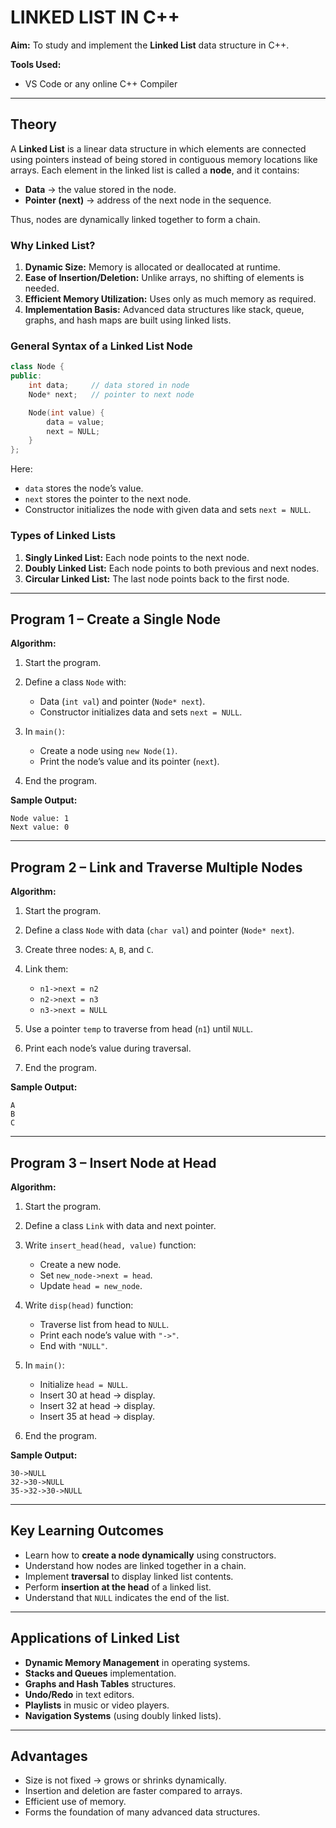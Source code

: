 
# LINKED LIST IN C++

**Aim:**
To study and implement the **Linked List** data structure in C++.

**Tools Used:**

* VS Code or any online C++ Compiler

---

## Theory

A **Linked List** is a linear data structure in which elements are connected using pointers instead of being stored in contiguous memory locations like arrays. Each element in the linked list is called a **node**, and it contains:

* **Data** → the value stored in the node.
* **Pointer (next)** → address of the next node in the sequence.

Thus, nodes are dynamically linked together to form a chain.

### Why Linked List?

1. **Dynamic Size:** Memory is allocated or deallocated at runtime.
2. **Ease of Insertion/Deletion:** Unlike arrays, no shifting of elements is needed.
3. **Efficient Memory Utilization:** Uses only as much memory as required.
4. **Implementation Basis:** Advanced data structures like stack, queue, graphs, and hash maps are built using linked lists.

### General Syntax of a Linked List Node

```cpp
class Node {
public:
    int data;     // data stored in node
    Node* next;   // pointer to next node

    Node(int value) {
        data = value;
        next = NULL;
    }
};
```

Here:

* `data` stores the node’s value.
* `next` stores the pointer to the next node.
* Constructor initializes the node with given data and sets `next = NULL`.

### Types of Linked Lists

1. **Singly Linked List:** Each node points to the next node.
2. **Doubly Linked List:** Each node points to both previous and next nodes.
3. **Circular Linked List:** The last node points back to the first node.

---

## Program 1 – Create a Single Node

**Algorithm:**

1. Start the program.
2. Define a class `Node` with:

   * Data (`int val`) and pointer (`Node* next`).
   * Constructor initializes data and sets `next = NULL`.
3. In `main()`:

   * Create a node using `new Node(1)`.
   * Print the node’s value and its pointer (`next`).
4. End the program.

**Sample Output:**

```
Node value: 1
Next value: 0
```

---

## Program 2 – Link and Traverse Multiple Nodes

**Algorithm:**

1. Start the program.
2. Define a class `Node` with data (`char val`) and pointer (`Node* next`).
3. Create three nodes: `A`, `B`, and `C`.
4. Link them:

   * `n1->next = n2`
   * `n2->next = n3`
   * `n3->next = NULL`
5. Use a pointer `temp` to traverse from head (`n1`) until `NULL`.
6. Print each node’s value during traversal.
7. End the program.

**Sample Output:**

```
A
B
C
```

---

## Program 3 – Insert Node at Head

**Algorithm:**

1. Start the program.
2. Define a class `Link` with data and next pointer.
3. Write `insert_head(head, value)` function:

   * Create a new node.
   * Set `new_node->next = head`.
   * Update `head = new_node`.
4. Write `disp(head)` function:

   * Traverse list from head to `NULL`.
   * Print each node’s value with `"->"`.
   * End with `"NULL"`.
5. In `main()`:

   * Initialize `head = NULL`.
   * Insert 30 at head → display.
   * Insert 32 at head → display.
   * Insert 35 at head → display.
6. End the program.

**Sample Output:**

```
30->NULL
32->30->NULL
35->32->30->NULL
```

---

## Key Learning Outcomes

* Learn how to **create a node dynamically** using constructors.
* Understand how nodes are linked together in a chain.
* Implement **traversal** to display linked list contents.
* Perform **insertion at the head** of a linked list.
* Understand that `NULL` indicates the end of the list.

---

## Applications of Linked List

* **Dynamic Memory Management** in operating systems.
* **Stacks and Queues** implementation.
* **Graphs and Hash Tables** structures.
* **Undo/Redo** in text editors.
* **Playlists** in music or video players.
* **Navigation Systems** (using doubly linked lists).

---

## Advantages

* Size is not fixed → grows or shrinks dynamically.
* Insertion and deletion are faster compared to arrays.
* Efficient use of memory.
* Forms the foundation of many advanced data structures.
